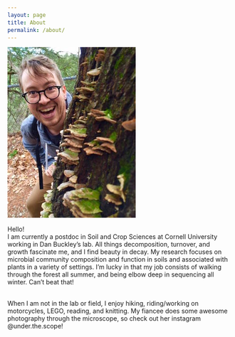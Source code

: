 ```yaml
---
layout: page
title: About
permalink: /about/
---
```



![about_pic](/images/about_pic.jpg)

Hello! 
<br>
I am currently a postdoc in Soil and Crop Sciences at Cornell University working in Dan Buckley’s lab. All things decomposition, turnover, and growth fascinate me, and I find beauty in decay. My research focuses on microbial community composition and function in soils and associated with plants in a variety of settings. I’m lucky in that my job consists of walking through the forest all summer, and being elbow deep in sequencing all winter. Can’t beat that!
<br>
<br>
 
When I am not in the lab or field, I enjoy hiking, riding/working on motorcycles, LEGO, reading, and knitting. My fiancee does some awesome photography through the microscope, so check out her instagram @under.the.scope!
